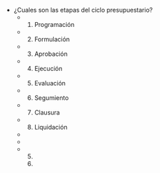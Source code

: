 - ¿Cuales son las etapas del ciclo presupuestario?
	- 1. Programación
	- 2. Formulación
	- 3. Aprobación
	- 4. Ejecución
	- 5. Evaluación
	- 6. Segumiento
	- 7. Clausura
	- 8. Liquidación
	-
	-
	- 5. 
	  4.